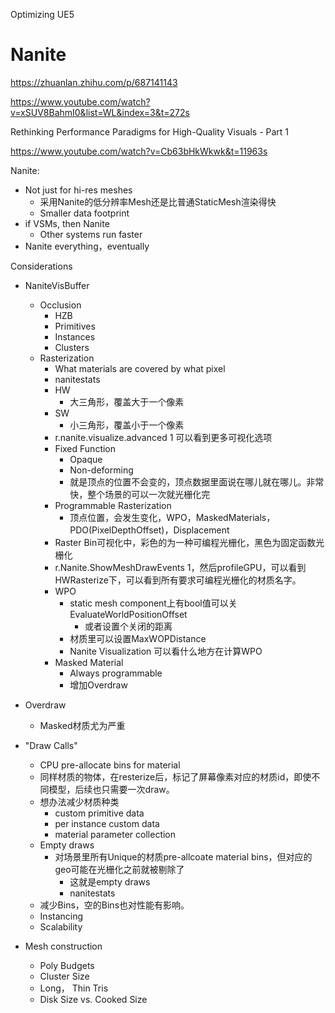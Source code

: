 Optimizing UE5
# Nanite
https://zhuanlan.zhihu.com/p/687141143

https://www.youtube.com/watch?v=xSUV8BahmI0&list=WL&index=3&t=272s

Rethinking Performance Paradigms for High-Quality Visuals - Part 1

https://www.youtube.com/watch?v=Cb63bHkWkwk&t=11963s

Nanite: 

- Not just for hi-res meshes 
  - 采用Nanite的低分辨率Mesh还是比普通StaticMesh渲染得快
  - Smaller data footprint
- if VSMs, then Nanite
  - Other systems run faster
- Nanite everything，eventually

Considerations
* NaniteVisBuffer
  * Occlusion
    * HZB
    * Primitives
    * Instances
    * Clusters
  * Rasterization
    * What materials are covered by what pixel
    * nanitestats
    * HW
      * 大三角形，覆盖大于一个像素 
    * SW
      * 小三角形，覆盖小于一个像素
    * r.nanite.visualize.advanced 1 可以看到更多可视化选项
    * Fixed Function 
      * Opaque
      * Non-deforming
      * 就是顶点的位置不会变的，顶点数据里面说在哪儿就在哪儿。非常快，整个场景的可以一次就光栅化完
    * Programmable Rasterization
      * 顶点位置，会发生变化，WPO，MaskedMaterials，PDO(PixelDepthOffset)，Displacement
    * Raster Bin可视化中，彩色的为一种可编程光栅化，黑色为固定函数光栅化
    * r.Nanite.ShowMeshDrawEvents 1，然后profileGPU，可以看到HWRasterize下，可以看到所有要求可编程光栅化的材质名字。
    * WPO
      * static mesh component上有bool值可以关EvaluateWorldPositionOffset
        * 或者设置个关闭的距离
      * 材质里可以设置MaxWOPDistance
      * Nanite Visualization 可以看什么地方在计算WPO
    * Masked Material
      * Always programmable
      * 增加Overdraw
* Overdraw
  * Masked材质尤为严重
* "Draw Calls"
  * CPU pre-allocate bins for material
  * 同样材质的物体，在resterize后，标记了屏幕像素对应的材质id，即使不同模型，后续也只需要一次draw。
  * 想办法减少材质种类
    * custom primitive data
    * per instance custom data
    * material parameter collection
  * Empty draws
    * 对场景里所有Unique的材质pre-allcoate material bins，但对应的geo可能在光栅化之前就被剔除了
      * 这就是empty draws
      * nanitestats
  * 减少Bins，空的Bins也对性能有影响。
  * Instancing
  * Scalability


* Mesh construction
  * Poly Budgets
  * Cluster Size
  * Long， Thin Tris
  * Disk Size vs. Cooked Size
